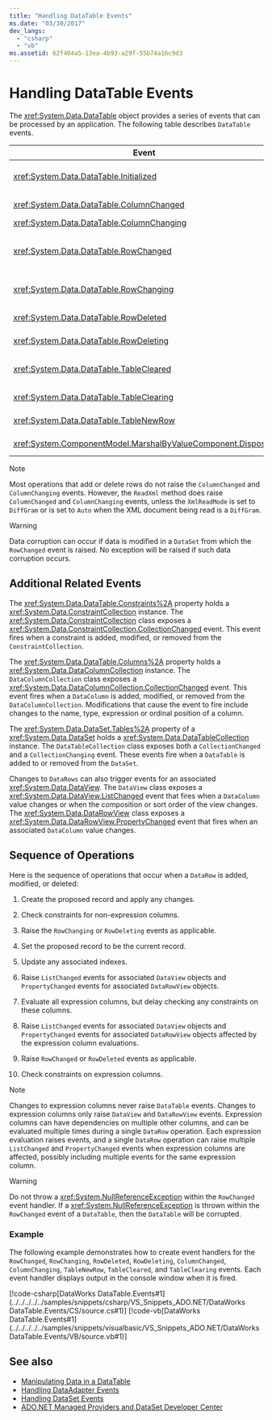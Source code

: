 ```yaml
---
title: "Handling DataTable Events"
ms.date: "03/30/2017"
dev_langs: 
  - "csharp"
  - "vb"
ms.assetid: 62f404a5-13ea-4b93-a29f-55b74a16c9d3
---
```

# Handling DataTable Events
The <xref:System.Data.DataTable> object provides a series of events that can be processed by an application. The following table describes `DataTable` events.  
  
|Event|Description|  
|-----------|-----------------|  
|<xref:System.Data.DataTable.Initialized>|Occurs after the <xref:System.Data.DataTable.EndInit%2A> method of a `DataTable` is called. This event is intended primarily to support design-time scenarios.|  
|<xref:System.Data.DataTable.ColumnChanged>|Occurs after a value has been successfully changed in a <xref:System.Data.DataColumn>.|  
|<xref:System.Data.DataTable.ColumnChanging>|Occurs when a value has been submitted for a `DataColumn`.|  
|<xref:System.Data.DataTable.RowChanged>|Occurs after a `DataColumn` value or the <xref:System.Data.DataRow.RowState%2A> of a <xref:System.Data.DataRow> in the `DataTable` has been changed successfully.|  
|<xref:System.Data.DataTable.RowChanging>|Occurs when a change has been submitted for a `DataColumn` value or the `RowState` of a `DataRow` in the `DataTable`.|  
|<xref:System.Data.DataTable.RowDeleted>|Occurs after a `DataRow` in the `DataTable` has been marked as `Deleted`.|  
|<xref:System.Data.DataTable.RowDeleting>|Occurs before a `DataRow` in the `DataTable` is marked as `Deleted`.|  
|<xref:System.Data.DataTable.TableCleared>|Occurs after a call to the <xref:System.Data.DataTable.Clear%2A> method of the `DataTable` has successfully cleared every `DataRow`.|  
|<xref:System.Data.DataTable.TableClearing>|Occurs after the `Clear` method is called but before the `Clear` operation begins.|  
|<xref:System.Data.DataTable.TableNewRow>|Occurs after a new `DataRow` is created by a call to the `NewRow` method of the `DataTable`.|  
|<xref:System.ComponentModel.MarshalByValueComponent.Disposed>|Occurs when the `DataTable` is `Disposed`. Inherited from <xref:System.ComponentModel.MarshalByValueComponent>.|  
  
> [!NOTE]
>  Most operations that add or delete rows do not raise the `ColumnChanged` and `ColumnChanging` events. However, the `ReadXml` method does raise `ColumnChanged` and `ColumnChanging` events, unless the `XmlReadMode` is set to `DiffGram` or is set to `Auto` when the XML document being read is a `DiffGram`.  
  
> [!WARNING]
>  Data corruption can occur if data is modified in a `DataSet` from which the `RowChanged` event is raised. No exception will be raised if such data corruption occurs.  
  
## Additional Related Events  
 The <xref:System.Data.DataTable.Constraints%2A> property holds a <xref:System.Data.ConstraintCollection> instance. The <xref:System.Data.ConstraintCollection> class exposes a <xref:System.Data.ConstraintCollection.CollectionChanged> event. This event fires when a constraint is added, modified, or removed from the `ConstraintCollection`.  
  
 The <xref:System.Data.DataTable.Columns%2A> property holds a <xref:System.Data.DataColumnCollection> instance. The `DataColumnCollection` class exposes a <xref:System.Data.DataColumnCollection.CollectionChanged> event. This event fires when a `DataColumn` is added, modified, or removed from the `DataColumnCollection`. Modifications that cause the event to fire include changes to the name, type, expression or ordinal position of a column.  
  
 The <xref:System.Data.DataSet.Tables%2A> property of a <xref:System.Data.DataSet> holds a <xref:System.Data.DataTableCollection> instance. The `DataTableCollection` class exposes both a `CollectionChanged` and a `CollectionChanging` event. These events fire when a `DataTable` is added to or removed from the `DataSet`.  
  
 Changes to `DataRows` can also trigger events for an associated <xref:System.Data.DataView>. The `DataView` class exposes a <xref:System.Data.DataView.ListChanged> event that fires when a `DataColumn` value changes or when the composition or sort order of the view changes. The <xref:System.Data.DataRowView> class exposes a <xref:System.Data.DataRowView.PropertyChanged> event that fires when an associated `DataColumn` value changes.  
  
## Sequence of Operations  
 Here is the sequence of operations that occur when a `DataRow` is added, modified, or deleted:  
  
1. Create the proposed record and apply any changes.  
  
2. Check constraints for non-expression columns.  
  
3. Raise the `RowChanging` or `RowDeleting` events as applicable.  
  
4. Set the proposed record to be the current record.  
  
5. Update any associated indexes.  
  
6. Raise `ListChanged` events for associated `DataView` objects and `PropertyChanged` events for associated `DataRowView` objects.  
  
7. Evaluate all expression columns, but delay checking any constraints on these columns.  
  
8. Raise `ListChanged` events for associated `DataView` objects and `PropertyChanged` events for associated `DataRowView` objects affected by the expression column evaluations.  
  
9. Raise `RowChanged` or `RowDeleted` events as applicable.  
  
10. Check constraints on expression columns.  
  
> [!NOTE]
>  Changes to expression columns never raise `DataTable` events. Changes to expression columns only raise `DataView` and `DataRowView` events. Expression columns can have dependencies on multiple other columns, and can be evaluated multiple times during a single `DataRow` operation. Each expression evaluation raises events, and a single `DataRow` operation can raise multiple `ListChanged` and `PropertyChanged` events when expression columns are affected, possibly including multiple events for the same expression column.  
  
> [!WARNING]
>  Do not throw a <xref:System.NullReferenceException> within the `RowChanged` event handler. If a <xref:System.NullReferenceException> is thrown within the `RowChanged` event of a `DataTable`, then the `DataTable` will be corrupted.  
  
### Example  
 The following example demonstrates how to create event handlers for the `RowChanged`, `RowChanging`, `RowDeleted`, `RowDeleting`, `ColumnChanged`, `ColumnChanging`, `TableNewRow`, `TableCleared`, and `TableClearing` events. Each event handler displays output in the console window when it is fired.  
  
 [!code-csharp[DataWorks DataTable.Events#1](../../../../../samples/snippets/csharp/VS_Snippets_ADO.NET/DataWorks DataTable.Events/CS/source.cs#1)]
 [!code-vb[DataWorks DataTable.Events#1](../../../../../samples/snippets/visualbasic/VS_Snippets_ADO.NET/DataWorks DataTable.Events/VB/source.vb#1)]  
  
## See also

- [Manipulating Data in a DataTable](../../../../../docs/framework/data/adonet/dataset-datatable-dataview/manipulating-data-in-a-datatable.md)
- [Handling DataAdapter Events](../../../../../docs/framework/data/adonet/handling-dataadapter-events.md)
- [Handling DataSet Events](../../../../../docs/framework/data/adonet/dataset-datatable-dataview/handling-dataset-events.md)
- [ADO.NET Managed Providers and DataSet Developer Center](https://go.microsoft.com/fwlink/?LinkId=217917)
